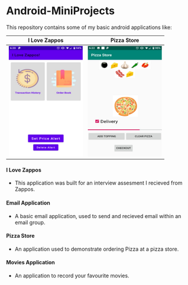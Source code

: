 # Android-MiniProjects

This repository contains some of my basic android applications like:



I Love Zappos             |  Pizza Store
:-------------------------:|:-------------------------:
<img src="https://github.com/ssarfare/Android-MiniProjects/blob/master/media/Screenshot_20200925-182015.jpg" width="200" height="300" />  |  <img src="https://github.com/ssarfare/Android-MiniProjects/blob/master/media/Screenshot_20200925-182243.jpg" width="200" height="300" />

#### **I Love Zappos**
- This application was built for an interview assesment I recieved from Zappos.

#### **Email Application**
- A basic email application, used to send and recieved email within an email group.

#### **Pizza Store**
- An application used to demonstrate ordering Pizza at a pizza store.

#### **Movies Application**
- An application to record your favourite movies.

